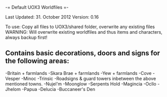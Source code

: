 -= Default UOX3 Worldfiles =-

Last Updated: 31. October 2012
Version: 0.16

To use: Copy all files to UOX3/shared folder, overwrite any existing files
WARNING: Will overwrite existing worldfiles and thus items and characters,
always backup first!

Contains basic decorations, doors and signs for the following areas:
--------------------------------------------------------------------
-Britain + farmlands
-Skara Brae + farmlands
-Yew + farmlands
-Cove
-Vesper
-Minoc
-Trinsic
-Roadsigns & guard towers inbetween the above mentioned towns.
-Nujel'm
-Moonglow
-Serpents Hold
-Magincia
-Ocllo
-Jhelom
-Papua
-Delucia
-Buccaneer's Den